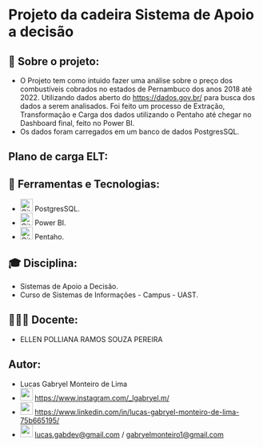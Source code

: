 # Projeto da cadeira Sistema de Apoio a decisão

## 💭 Sobre o projeto:
- O Projeto tem como intuido fazer uma análise sobre o preço dos combustíveis cobrados no estados de Pernambuco dos anos 2018 até 2022.
Utilizando dados aberto do https://dados.gov.br/ para busca dos dados a serem analisados. Foi feito um processo de Extração, Transformação e Carga
dos dados utilizando o Pentaho até chegar no Dashboard final, feito no Power BI.
- Os dados foram carregados em um banco de dados PostgresSQL.

## Plano de carga ELT:



## 🚀 Ferramentas e Tecnologias:
 - <img alt="GitHub language count" src=https://user-images.githubusercontent.com/55465916/232647844-2b934f83-0e4e-4216-aeef-4d1fe2de6901.png width="25px"> PostgresSQL.
 - <img alt="GitHub language count" src=https://1000logos.net/wp-content/uploads/2022/08/Microsoft-Power-BI-Logo.png width="25px"> Power BI.
 - <img alt="GitHub language count" src=https://user-images.githubusercontent.com/55465916/232647962-8734adce-4a07-4929-bb4d-cf77bf28c06f.png width="25px"> Pentaho.
 
## 🎓 Disciplina:
 - Sistemas de Apoio a Decisão.
 - Curso de Sistemas de Informações - Campus - UAST.
 
## 👩🏻‍🎓 Docente:
 - ELLEN POLLIANA RAMOS SOUZA PEREIRA
 
## Autor:
 - Lucas Gabryel Monteiro de Lima
 - <img src="https://cdn-icons-png.flaticon.com/512/2111/2111463.png" width="25px"/> https://www.instagram.com/_lgabryel.m/
 - <img src="https://cdn-icons-png.flaticon.com/512/3536/3536505.png" width="25px"/> https://www.linkedin.com/in/lucas-gabryel-monteiro-de-lima-75b665195/
 - <img src="https://cdn-icons-png.flaticon.com/512/888/888853.png" width="25px"/> lucas.gabdev@gmail.com / gabryelmonteiro1@gmail.com
